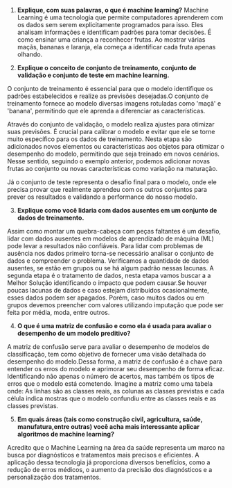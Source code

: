 1. **Explique, com suas palavras, o que é machine learning?**
Machine Learning é uma tecnologia que permite computadores aprenderem com os dados sem serem explicitamente programados para isso. Eles analisam informações e identificam padrões para tomar decisões. É como ensinar uma criança a reconhecer frutas. Ao mostrar várias maçãs, bananas e laranja, ela começa a identificar cada fruta apenas olhando.


2. **Explique o conceito de conjunto de treinamento, conjunto de validação e conjunto de teste em machine learning.**

O conjunto de treinamento é essencial para que o modelo identifique os padrões estabelecidos e realize as previsões desejadas.O conjunto de treinamento fornece ao modelo diversas imagens rotuladas como 'maçã' e 'banana', permitindo que ele aprenda a diferenciar as características.

Através do conjunto de validação, o modelo realiza ajustes para otimizar suas previsões. É crucial para calibrar o modelo e evitar que ele se torne muito específico para os dados de treinamento. Nesta etapa são adicionados novos elementos ou características aos objetos para otimizar o desempenho do modelo, permitindo que seja treinado em novos cenários. Nesse sentido, seguindo o exemplo anterior, podemos adicionar novas frutas ao conjunto ou novas características como variação na maturação.

Já o  conjunto de teste representa o desafio final para o modelo, onde ele precisa provar que realmente aprendeu com os outros conjuntos para prever os resultados e validando a performance do nosso modelo.


3. **Explique como você lidaria com dados ausentes em um conjunto de dados de treinamento.**

Assim como montar um quebra-cabeça com peças faltantes é um desafio, lidar com dados ausentes em modelos de aprendizado de máquina (ML) pode levar a resultados não confiáveis. Para lidar com problemas de ausência nos dados primeiro torna-se necessário analisar o conjunto de dados e compreender o problema. Verificamos a quantidade de dados ausentes, se estão em grupos ou se há algum padrão nessas lacunas. A segunda etapa é o tratamento de dados, nesta etapa vamos buscar a a Melhor Solução identificando o impacto que podem causar.Se houver poucas lacunas de dados  e caso estejam distribuídos ocasionalmente, esses dados podem ser apagados. Porém, caso muitos dados ou em grupos  devemos preencher com valores utilizando imputação que pode ser feita por média, moda, entre outros.


4. **O que é uma matriz de confusão e como ela é usada para avaliar o desempenho de um modelo preditivo?**


A matriz de confusão serve para avaliar o desempenho de modelos de classificação, tem como objetivo de fornecer uma visão detalhada do desempenho do modelo.Dessa forma,
a matriz de confusão é a chave para entender os erros do modelo e aprimorar seu desempenho de forma eficaz. Identificando não apenas o número de acertos, mas também os tipos de erros que o modelo está cometendo. Imagine a matriz como uma tabela onde:
As linhas são as classes reais, as colunas as classes previstas e cada célula indica mostras que o modelo confundiu entre as classes reais e as classes previstas.



5. **Em quais áreas (tais como construção civil, agricultura, saúde, manufatura,entre outras) você acha mais interessante aplicar algoritmos de machine learning?**

Acredito que o Machine Learning na área da saúde representa um marco na busca por diagnósticos e tratamentos mais precisos e eficientes. A aplicação dessa tecnologia já proporciona diversos benefícios, como a redução de erros médicos, o aumento da precisão dos diagnósticos e a personalização dos tratamentos.
